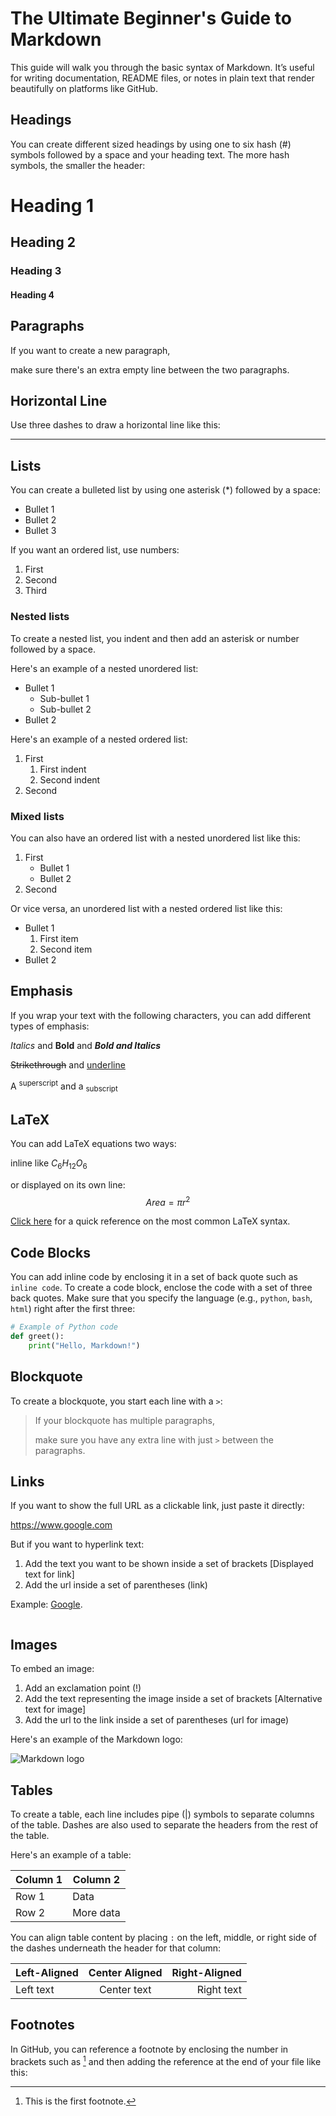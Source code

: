 # The Ultimate Beginner's Guide to Markdown
This guide will walk you through the basic syntax of Markdown. It’s useful for writing documentation, README files, or notes in plain text that render beautifully on platforms like GitHub.

## Headings
You can create different sized headings by using one to six hash (#) symbols followed by a space and your heading text. 
The more hash symbols, the smaller the header:
# Heading 1
## Heading 2
### Heading 3
#### Heading 4

## Paragraphs
If you want to create a new paragraph,

make sure there's an extra empty line between the two paragraphs.

## Horizontal Line
Use three dashes to draw a horizontal line like this:

---

## Lists
You can create a bulleted list by using one asterisk (*) followed by a space:
* Bullet 1
* Bullet 2
* Bullet 3

If you want an ordered list, use numbers:
1. First
2. Second
3. Third

### Nested lists
To create a nested list, you indent and then add an asterisk or number followed by a space.

Here's an example of a nested unordered list:
* Bullet 1
  * Sub-bullet 1
  * Sub-bullet 2
* Bullet 2

Here's an example of a nested ordered list:
1. First
   1. First indent
   2. Second indent
2. Second

### Mixed lists
You can also have an ordered list with a nested unordered list like this:
1. First
   * Bullet 1
   * Bullet 2
2. Second

Or vice versa, an unordered list with a nested ordered list like this:
* Bullet 1
  1. First item
  2. Second item
* Bullet 2

## Emphasis
If you wrap your text with the following characters, you can add different types of emphasis:

*Italics* and **Bold** and ***Bold and Italics***

~~Strikethrough~~ and <u>underline</u>

A <sup>superscript</sup> and a <sub>subscript</sub>

## LaTeX
You can add LaTeX equations two ways:

inline like $C_6H_12O_6$

or displayed on its own line: $$Area = {\pi}r^2$$

[Click here](https://ashki23.github.io/markdown-latex.html#mathematical-formula) for a quick reference on the most common LaTeX syntax.

## Code Blocks
You can add inline code by enclosing it in a set of back quote such as `inline code`.
To create a code block, enclose the code with a set of three back quotes. 
Make sure that you specify the language (e.g., `python`, `bash`, `html`) right after the first three:

```python
# Example of Python code
def greet():
    print("Hello, Markdown!")
```

## Blockquote
To create a blockquote, you start each line with a `>`:

> If your blockquote has multiple paragraphs,
> 
> make sure you have any extra line with just `>` between the paragraphs.

## Links
If you want to show the full URL as a clickable link, just paste it directly:

https://www.google.com

But if you want to hyperlink text:
1. Add the text you want to be shown inside a set of brackets  [Displayed text for link]
2. Add the url inside a set of parentheses (link)

Example: [Google](https://www.google.com).

```markdown

```

## Images
To embed an image:
1. Add an exclamation point (!)
2. Add the text representing the image inside a set of brackets  [Alternative text for image]
3. Add the url to the link inside a set of parentheses (url for image)

Here's an example of the Markdown logo:

![Markdown logo](https://encrypted-tbn0.gstatic.com/images?q=tbn:ANd9GcR7F0ge8MNuv4S2WaFiwgs-6fQVN5FGWorjJg&s)

## Tables
To create a table, each line includes pipe (|) symbols to separate columns of the table.
Dashes are also used to separate the headers from the rest of the table.

Here's an example of a table:

| Column 1 | Column 2  |
|----------|-----------|
| Row 1    | Data      |
| Row 2    | More data |

You can align table content by placing `:` on the left, middle, or right side of the dashes underneath the header for that column:

| Left-Aligned | Center Aligned | Right-Aligned |
|:------------ |:--------------:| -------------:|
| Left text    | Center text    | Right text    |


## Footnotes
In GitHub, you can reference a footnote by enclosing the number in brackets such as [^1]
and then adding the reference at the end of your file like this:

[^1]: This is the first footnote.
